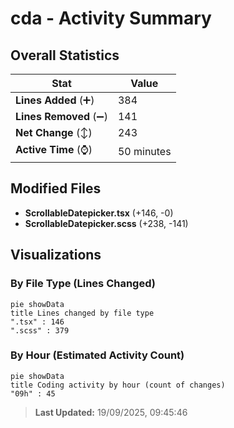 # cda - Activity Summary 

## Overall Statistics

| Stat                   | Value                                                             |
| ---------------------- | ----------------------------------------------------------------- |
| **Lines Added** (➕)   | 384                                          |
| **Lines Removed** (➖) | 141                                        |
| **Net Change** (↕)    | 243                |
| **Active Time** (⌚)   | 50 minutes |


## Modified Files
- **ScrollableDatepicker.tsx** (+146, -0)
- **ScrollableDatepicker.scss** (+238, -141)

## Visualizations

### By File Type (Lines Changed)

```mermaid
pie showData
title Lines changed by file type
".tsx" : 146
".scss" : 379
```

### By Hour (Estimated Activity Count)

```mermaid
pie showData
title Coding activity by hour (count of changes)
"09h" : 45
```


> **Last Updated:** 19/09/2025, 09:45:46